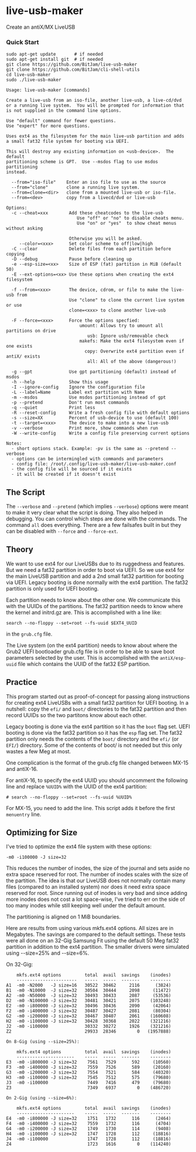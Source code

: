# live-usb-maker
Create an antiX/MX LiveUSB
### Quick Start

    sudo apt-get update       # if needed
    sudo apt-get install git  # if needed
    git clone https://github.com/BitJam/live-usb-maker
    git clone https://github.com/BitJam/cli-shell-utils
    cd live-usb-maker
    sudo ./live-usb-maker

```
Usage: live-usb-maker [commands]

Create a live-usb from an iso-file, another live-usb, a live-cd/dvd
or a running live system.  You will be prompted for information that
is not supplied in the command line options.

Use "default" command for fewer questions.
Use "expert" for more questions.

Uses ext4 as the filesystem for the main live-usb partition and adds
a small fat32 file system for booting via UEFI.

This will destroy any existing information on <usb-device>.  The default
partitioning scheme is GPT.  Use --msdos flag to use msdos partitioning
instead.

  --from="iso-file"    Enter an iso file to use as the source
  --from="clone"       clone a running live system.
  --from=clone=<dir>   clone from a mounted live-usb or iso-file.
  --from=<dev>         copy from a livecd/dvd or live-usb

Options:
  -c --cheat=xxx        Add these cheatcodes to the live-usb
                           Use "off" or "no" to disable cheats menu.
                           Use "on" or "yes"  to show cheat menus without asking

                        Otherwise you will be asked.
     --color=<xxx>      Set color scheme to off|low|high
  -C --clear            Delete files from each partition before copying
  -D --debug            Pause before cleaning up
  -e --esp-size=<xx>    Size of ESP (fat) partition in MiB (default 50)
  -E --ext-options=<xx> Use these options when creating the ext4 filesystem

  -f --from=<xxx>       The device, cdrom, or file to make the live-usb from
                        Use "clone" to clone the current live system or use
                        clone=<xxx> to clone another live-usb

  -F --force=<xxx>      Force the options specfied:
                            umount: Allows try to umount all partitions on drive
                               usb: Ignore usb/removable check
                            makefs: Make the ext4 filesystem even if one exists
                              copy: Overwrite ext4 partition even if antiX/ exists
                               all: All of the above (dangerous!)

  -g --gpt              Use gpt partitioning (default) instead of msdos
  -h --help             Show this usage
  -I --ignore-config    Ignore the configuration file
  -L --label=Name       Label ext partition with Name
  -m --msdos            Use msdos partitioning instead of gpt
  -p --pretend          Don't run most commands
  -q --quiet            Print less
  -R --reset-config     Write a fresh config file with default options
  -s --size=XX          Percent of usb-device to use (default 100)
  -t --target=<xxx>     The device to make into a new live-usb
  -v --verbose          Print more, show commands when run
  -W --write-config     Write a config file preserving current options

Notes:
  - short options stack. Example: -pv is the same as --pretend --verbose
  - options can be intermingled with commands and parameters
  - config file: /root/.config/live-usb-maker/live-usb-maker.conf
  - the config file will be sourced if it exists
  - it will be created if it doesn't exist
```

The Script
----------
The `--verbose` and `--pretend` (which implies `--verbose`) options
were meant to make it very clear what the script is doing.  They also
helped in debugging.  You can control which steps are done with the
commands.  The command `all` does everything.  There are a few
failsafes built in but they can be disabled with `--force` and
`--force-ext`.

Theory
------
We want to use ext4 for our LiveUSBs due to its ruggedness and
features.  But we need a fat32 partition in order to boot via UEFI.
So we use ext4 for the main LiveUSB partition and add a 2nd small
fat32 partition for booting via UEFI.  Legacy booting is done
normally with the ext4 partition.  The fat32 partition is only
used for UEFI booting.

Each partition needs to know about the other one.  We communicate
this with the UUIDs of the partitions.  The fat32 partition needs
to know where the kernel and initrd.gz are.  This is accomplished
with a line like:
```
search --no-floppy --set=root --fs-uuid $EXT4_UUID
```
in the `grub.cfg` file.

The Live system (on the ext4 partition) needs to know about where
the Grub2 UEFI bootloader grub.cfg file is in order to be able
to save boot parameters selected by the user.  This is accomplished
with the `antiX/esp-uuid` file which contains the UUID of the
fat32 ESP partition.

Practice
--------
This program started out as proof-of-concept for passing along
instructions for creating ext4 LiveUSBs with a small fat32 partition
for UEFI booting.  In a nutshell: copy the `efi/` and `boot/`
directories to the fat32 partition and then record UUIDs so the two
partitons know about each other.

Legacy booting is done via the ext4 partition so it has the `boot`
flag set.  UEFI booting is done via the fat32 partition so it has the
`esp` flag set.  The fat32 partition only needs the contents of the
`boot/` directory and the `efi/` (or `EFI/`) directory.  Some of the
contents of boot/ is not needed but this only wastes a few Meg at
most.

One complication is the format of the grub.cfg file changed between
MX-15 and antiX-16.

For antiX-16, to specify the ext4 UUID you should uncomment the
following line and replace `%UUID%` with the UUID of the ext4
partition:
```
# search --no-floppy --set=root --fs-uuid %UUID%
```
For MX-15, you need to add the line.  This script adds it before
the first `menuentry` line.

Optimizing for Size
-------------------
I've tried to optimize the ext4 file system with these options:

```
-m0 -i100000 -J size=32
```

This reduces the number of inodes, the size of the journal and sets
aside no extra space reserved for root.  The number of inodes scales
with the size of the partition.  The idea is that our LiveUSB does not
normally contain many files (compared to an installed system) nor does
it need extra space reserved for root.  Since running out of inodes is
very bad and since adding more inodes does not cost a lot space-wise,
I've tried to err on the side of too many inodes while still keeping
well under the default amount.

The partitioning is aligned on 1 MiB boundaries.

Here are results from using various mkfs.ext4 options.  All sizes are
in Megabytes.  The savings are compared to the default settings.
These tests were all done on an 32-Gig Samsung Fit using the default
50 Meg fat32 partition in addition to the ext4 partition.  The smaller
drivers were simulated using --size=25% and --size=6%.

On 32-Gig:

```
    mkfs.ext4 options         total  avail  savings    (inodes)
    -----------------------   -----  -----  -------    --------
A1  -m0 -N2000   -J size=16   30522  30462     2116      (3824)
B1  -m0 -N10000  -J size=32   30504  30444     2098     (11472)
A2  -m0 -N50000  -J size=32   30493  30433     2087     (53536)
D2  -m0 -N100000 -J size=32   30481  30421     2075    (103248)
E2  -m0 -i800000 -J size=32   30496  30436     2090     (42064)
F2  -m0 -i400000 -J size=32   30487  30427     2081     (80304)
G2  -m0 -i200000 -J size=32   30467  30407     2061    (160608)
H2  -m0 -i100000 -J size=32   30428  30368     2022    (321216)
J2  -m0 -i100000              30332  30272     1926    (321216)
Z2                            29933  28346        0   (1957888)

On 8-Gig (using --size=25%):

    mkfs.ext4 options         total  avail  savings    (inodes)
    ----------------------    -----  -----  -------    --------
E3  -m0 -i800000 -J size=32    7561   7529      592     (10560)
F3  -m0 -i400000 -J size=32    7559   7526      589     (20160)
G3  -m0 -i200000 -J size=32    7554   7521      584     (40320)
H3  -m0 -i100000 -J size=32    7545   7512      575     (79680)
J3  -m0 -i100000               7449   7416      479     (79680)
Z3                             7349   6937        0    (486720)

On 2-Gig (using --size=6%):

    mkfs.ext4 options         total  avail  savings    (inodes)
    ----------------------    -----  -----  -------    --------
E4  -m0 -i800000 -J size=32    1751   1732      116      (2464)
F4  -m0 -i400000 -J size=32    7559   1732      116      (4704)
G4  -m0 -i200000 -J size=32    1749   1730      114      (9408)
H4  -m0 -i100000 -J size=32    1747   1728      112     (18816)
J4  -m0 -i100000               1747   1728      112     (18816)
Z4                             1723   1616        0    (114240)
```

